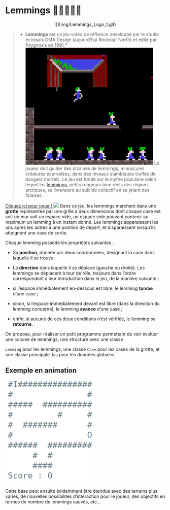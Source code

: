 # Lemmings 🏃🏻🧍🚶🤸   

<center>![](img/Lemmings_Logo_1.gif)</center>

> * **Lemmings** est un jeu vidéo de réflexion développé par le studio écossais DMA Design (aujourd’hui Rockstar North) et édité par Psygnosis en 1991.*
> ![](img/lemmings.png)
> Le joueur doit guider des dizaines de lemmings, minuscules créatures écervelées, dans des niveaux alambiqués truffés de dangers mortels. Le jeu est fondé sur le mythe populaire selon lequel les [lemmings](https://fr.wikipedia.org/wiki/Lemming), petits rongeurs bien réels des régions arctiques, se livreraient au suicide collectif en se jetant des falaises.

<a href="https://www.abandonware-france.org/online/play/lemmings/" target="_blank">Cliquez ici pour jouer !
![](https://icons.iconarchive.com/icons/icons8/windows-8/24/Programming-External-Link-icon.png)</a>
Dans ce jeu, les lemmings marchent dans une **grotte** représentée par une grille à deux dimensions dont chaque case est soit un mur soit un espace vide, un espace vide pouvant contenir au maximum un lemming à un instant donné. Les lemmings apparaissent les uns après les autres à une position de départ, et disparaissent lorsqu’ils atteignent une case de sortie.

Chaque lemming possède les propriétés suivantes :

* Sa **position**, donnée par deux coordonnées, désignant la case dans laquelle il se trouve.
* La **direction** dans laquelle il se déplace (gauche ou droite).
Les lemmings se déplacent à tour de rôle, toujours dans l’ordre correspondant à leur introduction dans le jeu, de la manière suivante :

* si l’espace immédiatement en-dessous est libre, le lemming **tombe** d’une case ;
* sinon, si l’espace immédiatement devant est libre (dans la direction du lemming concerné), le lemming **avance** d’une case ;
* enfin, si aucune de ces deux conditions n’est vérifiée, le lemming se **retourne**.
 

On propose, pour réaliser un petit programme permettant de voir évoluer une colonie de lemmings, une structure avec une classe

`Lemming` pour les lemmings, une classe `Case` pour les cases de la grotte, et une classe principale `Jeu` pour les données globales.
 




## Exemple en animation

![](img/lem.gif)
 

Cette base peut ensuite évidemment être étendue avec des terrains plus variés, de nouvelles possibilités d’interaction pour le joueur, des objectifs en termes de nombre de lemmings sauvés, etc…